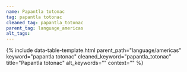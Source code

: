 ```yaml
---
name: Papantla totonac
tag: papantla totonac
cleaned_tag: papantla_totonac
parent_tag: language_americas
alt_tags: 
---
```


{% include data-table-template.html 
  parent_path="language/americas" 
  keyword="papantla totonac" 
  cleaned_keyword="papantla_totonac" 
  title="Papantla totonac"
  alt_keywords=""
  context=""
%}

